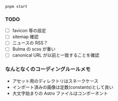 ```sh
pnpm start
```

### TODO

- [ ] favicon 等の設定
- [ ] sitemap 確認
- [ ] ニュースの RSS？
- [ ] Bulma の scss が重い
- [ ] canonical URL が以前と一致することを確認

### なんとなくのコーディングルールメモ

- アセット用のディレクトリはスネークケース
- インポート済みの画像は定数(constants)として良い
- 大文字始まりの Astro ファイルはコンポーネント
